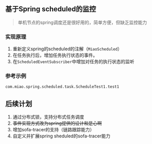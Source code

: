 ## 基于Spring scheduled的监控

> 单机节点的spring调度还是很好用的，简单方便，但缺乏监控能力

### 实现原理
1. 重新定义spring的scheduled的注解（`MiaoScheduled`）
2. 在任务执行后，增加任务执行状态的事件。
3. 在`ScheduledEventSubscriber`中增加对任务的执行状态的监听

### 参考示例
`com.miao.spring.scheduled.task.ScheduleTest1.test1`

## 后续计划
1. 通过分布式锁，支持分布式任务调度
2. ~~事件实现方式改为spring提供的设计和是心啊~~
3. 增加sofa-tracer的支持（链路跟踪能力）
4. 自定义并扩展spring sheduled的sofa-tracer能力


